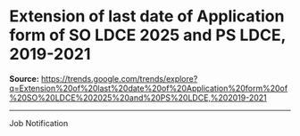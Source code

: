 # Extension of last date of Application form of SO LDCE 2025 and PS LDCE, 2019-2021

**Source:** https://trends.google.com/trends/explore?q=Extension%20of%20last%20date%20of%20Application%20form%20of%20SO%20LDCE%202025%20and%20PS%20LDCE,%202019-2021

---

Job Notification
